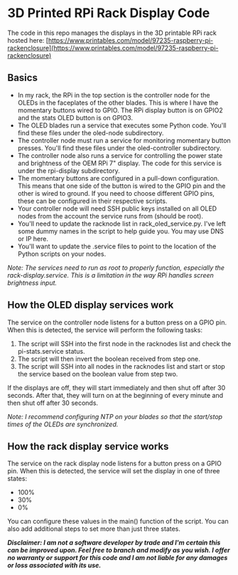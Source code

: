# 3D Printed RPi Rack Display Code

The code in this repo manages the displays in the 3D printable RPi rack hosted here: [https://www.printables.com/model/97235-raspberry-pi-rackenclosure](https://www.printables.com/model/97235-raspberry-pi-rackenclosure)

## Basics

- In my rack, the RPi in the top section is the controller node for the OLEDs in the faceplates of the other blades. This is where I have the momentary buttons wired to GPIO. The RPi display button is on GPIO2 and the stats OLED button is on GPIO3.
- The OLED blades run a service that executes some Python code. You'll find these files under the oled-node subdirectory.
- The controller node must run a service for monitoring momentary button presses. You'll find these files under the oled-controller subdirectory.
- The controller node also runs a service for controlling the power state and brightness of the OEM RPi 7" display. The code for this service is under the rpi-display subdirectory.
- The momentary buttons are configured in a pull-down configuration. This means that one side of the button is wired to the GPIO pin and the other is wired to ground. If you need to choose different GPIO pins, these can be configured in their respective scripts.
- Your controller node will need SSH public keys installed on all OLED nodes from the account the service runs from (should be root).
- You'll need to update the racknode list in rack_oled_service.py. I've left some dummy names in the script to help guide you. You may use DNS or IP here.
- You'll want to update the .service files to point to the location of the Python scripts on your nodes.

*Note: The services need to run as root to properly function, especially the rack-display.service. This is a limitation in the way RPi handles screen brightness input.*

## How the OLED display services work

The service on the controller node listens for a button press on a GPIO pin. When this is detected, the service will perform the following tasks:

1. The script will SSH into the first node in the racknodes list and check the pi-stats.service status.
2. The script will then invert the boolean received from step one.
3. The script will SSH into all nodes in the racknodes list and start or stop the service based on the boolean value from step two.

If the displays are off, they will start immediately and then shut off after 30 seconds. After that, they will turn on at the beginning of every minute and then shut off after 30 seconds.

*Note: I recommend configuring NTP on your blades so that the start/stop times of the OLEDs are synchronized.*

## How the rack display service works

The service on the rack display node listens for a button press on a GPIO pin. When this is detected, the service will set the display in one of three states:

- 100%
- 30%
- 0%

You can configure these values in the main() function of the script. You can also add additional steps to set more than just three states.

***Disclaimer: I am not a software developer by trade and I'm certain this can be improved upon. Feel free to branch and modify as you wish. I offer no warranty or support for this code and I am not liable for any damages or loss associated with its use.***